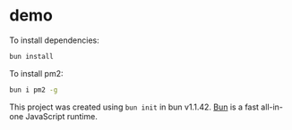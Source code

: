 # demo

To install dependencies:

```bash
bun install
```

To install pm2:

```bash
bun i pm2 -g
```

This project was created using `bun init` in bun v1.1.42. [Bun](https://bun.sh) is a fast all-in-one JavaScript runtime.

